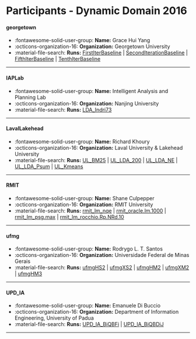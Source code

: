 # Participants - Dynamic Domain 2016 

#### georgetown
 - :fontawesome-solid-user-group: **Name:** Grace Hui Yang
 - :octicons-organization-16: **Organization:** Georgetown University
 - :material-file-search: **Runs:** [FirstIterBaseline](./runs.md#firstiterbaseline) | [SecondIterationBaseline](./runs.md#seconditerationbaseline) | [FifthIterBaseline](./runs.md#fifthiterbaseline) | [TenthIterBaseline](./runs.md#tenthiterbaseline)

---
#### IAPLab
 - :fontawesome-solid-user-group: **Name:** Intelligent Analysis and Planning Lab
 - :octicons-organization-16: **Organization:** Nanjing University
 - :material-file-search: **Runs:** [LDA_Indri73](./runs.md#lda_indri73)

---
#### LavalLakehead
 - :fontawesome-solid-user-group: **Name:** Richard Khoury
 - :octicons-organization-16: **Organization:** Laval University & Lakehead University
 - :material-file-search: **Runs:** [UL_BM25](./runs.md#ul_bm25) | [UL_LDA_200](./runs.md#ul_lda_200) | [UL_LDA_NE](./runs.md#ul_lda_ne) | [UL_LDA_Psum](./runs.md#ul_lda_psum) | [UL_Kmeans](./runs.md#ul_kmeans)

---
#### RMIT
 - :fontawesome-solid-user-group: **Name:** Shane Culpepper
 - :octicons-organization-16: **Organization:** RMIT University
 - :material-file-search: **Runs:** [rmit_lm_nqe](./runs.md#rmit_lm_nqe) | [rmit_oracle.lm.1000](./runs.md#rmit_oraclelm1000) | [rmit_lm_psg.max](./runs.md#rmit_lm_psgmax) | [rmit_lm_rocchio.Rp.NRd.10](./runs.md#rmit_lm_rocchiorpnrd10)

---
#### ufmg
 - :fontawesome-solid-user-group: **Name:** Rodrygo L. T. Santos
 - :octicons-organization-16: **Organization:** Universidade Federal de Minas Gerais
 - :material-file-search: **Runs:** [ufmgHS2](./runs.md#ufmghs2) | [ufmgXS2](./runs.md#ufmgxs2) | [ufmgHM2](./runs.md#ufmghm2) | [ufmgXM2](./runs.md#ufmgxm2) | [ufmgHM3](./runs.md#ufmghm3)

---
#### UPD_IA
 - :fontawesome-solid-user-group: **Name:** Emanuele Di Buccio
 - :octicons-organization-16: **Organization:** Department of Information Engineering, University of Padua
 - :material-file-search: **Runs:** [UPD_IA_BiQBFi](./runs.md#upd_ia_biqbfi) | [UPD_IA_BiQBDiJ](./runs.md#upd_ia_biqbdij)

---
